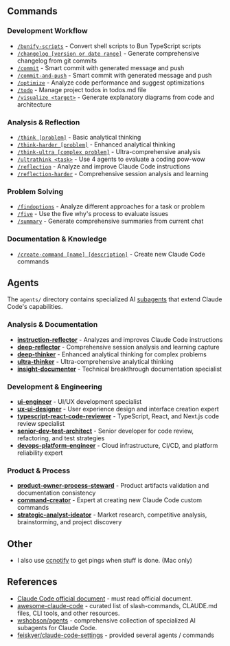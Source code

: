 
## Commands

### Development Workflow

- [`/bunify-scripts`](commands/user/bunify-scripts.md) - Convert shell scripts to Bun TypeScript scripts
- [`/changelog [version or date range]`](commands/user/changelog.md) - Generate comprehensive changelog from git commits
- [`/commit`](commands/user/commit.md) - Smart commit with generated message and push
- [`/commit-and-push`](commands/user/commit-and-push.md) - Smart commit with generated message and push
- [`/optimize`](commands/user/optimize.md) - Analyze code performance and suggest optimizations
- [`/todo`](commands/user/todo.md) - Manage project todos in todos.md file
- [`/visualize <target>`](commands/user/visualize.md) - Generate explanatory diagrams from code and architecture

### Analysis & Reflection

- [`/think [problem]`](commands/user/think.md) - Basic analytical thinking
- [`/think-harder [problem]`](commands/user/think-harder.md) - Enhanced analytical thinking
- [`/think-ultra [complex problem]`](commands/user/think-ultra.md) - Ultra-comprehensive analysis
- [`/ultrathink <task>`](commands/user/ultrathink.md) - Use 4 agents to evaluate a coding pow-wow
- [`/reflection`](commands/user/reflection.md) - Analyze and improve Claude Code instructions
- [`/reflection-harder`](commands/user/reflection-harder.md) - Comprehensive session analysis and learning

### Problem Solving

- [`/findoptions`](commands/user/findoptions.md) - Analyze different approaches for a task or problem
- [`/five`](commands/user/five.md) - Use the five why's process to evaluate issues
- [`/summary`](commands/user/summary.md) - Generate comprehensive summaries from current chat

### Documentation & Knowledge

- [`/create-command [name] [description]`](commands/user/create-command.md) - Create new Claude Code commands


## Agents

The `agents/` directory contains specialized AI [subagents](https://docs.anthropic.com/en/docs/claude-code/sub-agents) that extend Claude Code's capabilities.

### Analysis & Documentation
- [**instruction-reflector**](agents/instruction-reflector.md) - Analyzes and improves Claude Code instructions
- [**deep-reflector**](agents/deep-reflector.md) - Comprehensive session analysis and learning capture
- [**deep-thinker**](agents/deep-thinker.md) - Enhanced analytical thinking for complex problems
- [**ultra-thinker**](agents/ultra-thinker.md) - Ultra-comprehensive analytical thinking
- [**insight-documenter**](agents/insight-documenter.md) - Technical breakthrough documentation specialist

### Development & Engineering
- [**ui-engineer**](agents/ui-engineer.md) - UI/UX development specialist
- [**ux-ui-designer**](agents/ux-ui-designer.md) - User experience design and interface creation expert
- [**typescript-react-code-reviewer**](agents/typescript-react-code-reviewer.md) - TypeScript, React, and Next.js code review specialist
- [**senior-dev-test-architect**](agents/senior-dev-test-architect.md) - Senior developer for code review, refactoring, and test strategies
- [**devops-platform-engineer**](agents/devops-platform-engineer.md) - Cloud infrastructure, CI/CD, and platform reliability expert

### Product & Process
- [**product-owner-process-steward**](agents/product-owner-process-steward.md) - Product artifacts validation and documentation consistency
- [**command-creator**](agents/command-creator.md) - Expert at creating new Claude Code custom commands
- [**strategic-analyst-ideator**](agents/strategic-analyst-ideator.md) - Market research, competitive analysis, brainstorming, and project discovery


## Other
- I also use [ccnotify](https://github.com/dazuiba/CCNotify) to get pings when stuff is done. (Mac only)

## References

- [Claude Code official document](https://docs.anthropic.com/en/docs/claude-code/overview) - must read official document.
- [awesome-claude-code](https://github.com/hesreallyhim/awesome-claude-code) - curated list of slash-commands, CLAUDE.md files, CLI tools, and other resources.
- [wshobson/agents](https://github.com/wshobson/agents) - comprehensive collection of specialized AI subagents for Claude Code.
- [feiskyer/claude-code-settings](https://github.com/feiskyer/claude-code-settings) - provided several agents / commands
